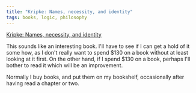 ```yaml
---
title: "Kripke: Names, necessity, and identity"
tags: books, logic, philosophy
---
```


[Kripke: Names, necessity, and identity][1]

[1]: http://www.amazon.com/dp/0199288682

This sounds like an interesting book. I'll have to see if I can get a hold of
it some how, as I don't really want to spend $130 on a book without at least
looking at it first. On the other hand, if I spend $130 on a book, perhaps I'll
bother to read it which will be an improvement.

Normally I buy books, and put them on my bookshelf, occasionally after having
read a chapter or two.
